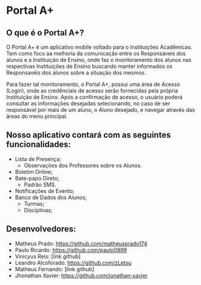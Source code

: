 # Portal A+

## O que é o Portal A+?
O Portal A+ é um aplicativo mobile voltado para o Instituições Acadêmicas. Tem como foco aa melhoria da comunicação entre os Responsáveis dos alunos e a Instituição de Ensino, onde faz o monitoramento dos alunos nas respectivas Instituições de Ensino buscando manter informados os Responsavéis dos alunos sobre a situação dos mesmos.

Para fazer tal monitoramento, o Portal A+, possui uma área de Acesso (Login), onde as credênciais de acesso serão fornecidas pela própria Instituição de Ensino. Após a confirmação de acesso, o usuário poderá consultar as informações desejadas selecionando, no caso de ser responsável por mais de um aluno, o Aluno desejado, e navegar através das áreas do menu principal.

## Nosso aplicativo contará com as seguintes funcionalidades: 
  - Lista de Presença;
    - Observações dos Professores sobre os Alunos.
  - Boletim Online;
  - Bate-papo Direto;
    - Padrão SMS.
  - Notificações de Evento;
  - Banco de Dados dos Alunos;
    - Turmas;
    - Disciplinas;

## Desenvolvedores: 
  - Matheus Prado: https://github.com/matheusprado174
  - Paulo Ricardo: https://github.com/paulo0899
  - Vinicyus Reis: [link github] 
  - Leandro Alcoforado: https://github.com/zLetsu
  - Matheus Fernando: [link github] 
  - Jhonathan Xavier: https://github.com/jonathan-xavier
